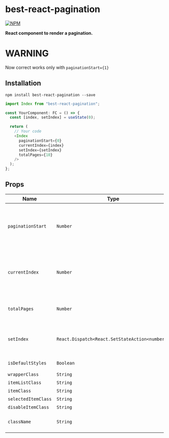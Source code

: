 # best-react-pagination

[![NPM](https://nodei.co/npm/best-react-pagination.png?downloads=true)](https://nodei.co/npm/best-react-pagination/)

**React component to render a pagination.**

# WARNING 
Now correct works only with ```paginationStart={1} ```

## Installation

```
npm install best-react-pagination --save
```

```javascript
import Index from "best-react-pagination";

const YourComponent: FC = () => {
  const [index, setIndex] = useState(0);

  return (
    // Your code
    <Index
      paginationStart={0}
      currentIndex={index}
      setIndex={setIndex}
      totalPages={10}
    />
  );
};
```

## Props

| Name                | Type                                           | Description                                                            |
| ------------------- | ---------------------------------------------- | ---------------------------------------------------------------------- |
| `paginationStart`   | `Number`                                       | **Required.** The number of start pages on your logic (0 or 1).        |
| `currentIndex`      | `Number`                                       | **Required.** The current index from hook useState of pages displayed. |
| `totalPages`        | `Number`                                       | **Required.** The range of pages displayed.                            |
| `setIndex`          | `React.Dispatch<React.SetStateAction<number>>` | **Required.** The dispatch from hook useState                          |
| `isDefaultStyles`   | `Boolean`                                      | **Default true**                                                       |
| `wrapperClass`      | `String`                                       | Css class                                                              |
| `itemListClass`     | `String`                                       | Css class                                                              |
| `itemClass`         | `String`                                       | Css class                                                              |
| `selectedItemClass` | `String`                                       | Css class                                                              |
| `disableItemClass`  | `String`                                       | Css class                                                              |
| `className`         | `String`                                       | **Field for styled-component**                                         |